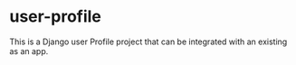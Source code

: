 # user-profile
This is a Django user Profile project that can be integrated with an existing as an app.
